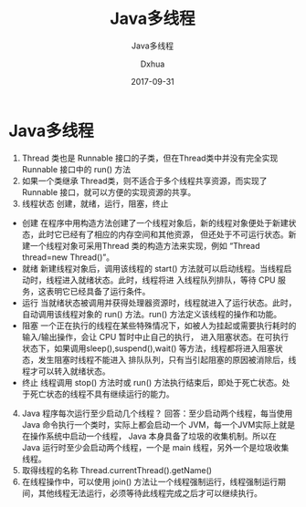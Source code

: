 ﻿---
layout:     post                    # 使用的布局（不需要改）
title:      Java多线程               # 标题
subtitle:   Java多线程 #副标题
date:       2017-09-31              # 时间
author:     Dxhua                      # 作者
header-img: img/house-d.jpg    #这篇文章标题背景图片
catalog: true                       # 是否归档
tags:                               #标签
    - Java
    - 多线程
---


# Java多线程 #
1. Thread 类也是 Runnable 接口的子类，但在Thread类中并没有完全实现 Runnable 接口中的 run() 方法
2. 如果一个类继承 Thread类，则不适合于多个线程共享资源，而实现了 Runnable 接口，就可以方便的实现资源的共享。
3. 线程状态 创建，就绪，运行，阻塞，终止
- 创建 在程序中用构造方法创建了一个线程对象后，新的线程对象便处于新建状态，此时它已经有了相应的内存空间和其他资源，
但还处于不可运行状态。新建一个线程对象可采用Thread 类的构造方法来实现，例如 “Thread thread=new Thread()”。
- 就绪 新建线程对象后，调用该线程的 start() 方法就可以启动线程。当线程启动时，线程进入就绪状态。此时，线程将进
入线程队列排队，等待 CPU 服务，这表明它已经具备了运行条件。
- 运行 当就绪状态被调用并获得处理器资源时，线程就进入了运行状态。此时，自动调用该线程对象的 run() 方法。run()
 方法定义该线程的操作和功能。
- 阻塞 一个正在执行的线程在某些特殊情况下，如被人为挂起或需要执行耗时的输入/输出操作，会让 CPU 暂时中止自己的执行，
进入阻塞状态。在可执行状态下，如果调用sleep(),suspend(),wait() 等方法，线程都将进入阻塞状态，发生阻塞时线程不能进入
排队队列，只有当引起阻塞的原因被消除后，线程才可以转入就绪状态。
- 终止 线程调用 stop() 方法时或 run() 方法执行结束后，即处于死亡状态。处于死亡状态的线程不具有继续运行的能力。
4. Java 程序每次运行至少启动几个线程？
回答：至少启动两个线程，每当使用 Java 命令执行一个类时，实际上都会启动一个 JVM，每一个JVM实际上就是在操作系统中启动一个线程，
Java 本身具备了垃圾的收集机制。所以在 Java 运行时至少会启动两个线程，一个是 main 线程，另外一个是垃圾收集线程。
5. 取得线程的名称 Thread.currentThread().getName()
6. 在线程操作中，可以使用 join() 方法让一个线程强制运行，线程强制运行期间，其他线程无法运行，必须等待此线程完成之后才可以继续执行。
